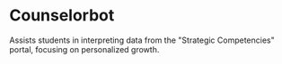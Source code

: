 # Counselorbot
Assists students in interpreting data from the "Strategic Competencies" portal, focusing on personalized growth.
